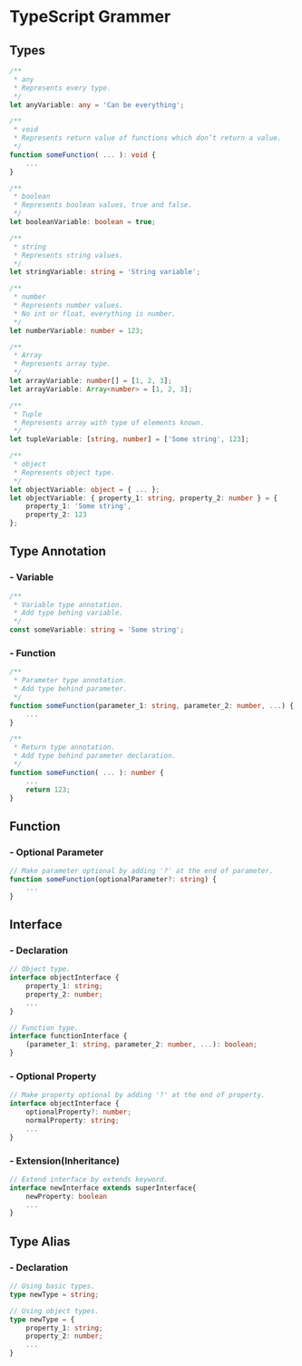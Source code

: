 TypeScript Grammer
==================

Types
-----

```typescript
/**
 * any
 * Represents every type.
 */
let anyVariable: any = 'Can be everything';

/**
 * void
 * Represents return value of functions which don’t return a value.
 */
function someFunction( ... ): void {
    ...
}
```
```typescript
/**
 * boolean
 * Represents boolean values, true and false.
 */
let booleanVariable: boolean = true;

/**
 * string
 * Represents string values.
 */
let stringVariable: string = 'String variable';

/**
 * number
 * Represents number values.
 * No int or float, everything is number.
 */
let numberVariable: number = 123;
```
```typescript
/**
 * Array
 * Represents array type.
 */
let arrayVariable: number[] = [1, 2, 3];
let arrayVariable: Array<number> = [1, 2, 3];

/**
 * Tuple
 * Represents array with type of elements known.
 */
let tupleVariable: [string, number] = ['Some string', 123];

/**
 * object
 * Represents object type.
 */
let objectVariable: object = { ... };
let objectVariable: { property_1: string, property_2: number } = {
    property_1: 'Some string',
    property_2: 123
};
```

Type Annotation
---------------

### - Variable

```typescript
/**
 * Variable type annotation.
 * Add type behing variable.
 */
const someVariable: string = 'Some string';
```

### - Function

```typescript
/**
 * Parameter type annotation.
 * Add type behind parameter.
 */
function someFunction(parameter_1: string, parameter_2: number, ...) {
    ...
}

/**
 * Return type annotation.
 * Add type behind parameter declaration.
 */
function someFunction( ... ): number {
    ...
    return 123;
}
```

Function
--------

### - Optional Parameter

```typescript
// Make parameter optional by adding '?' at the end of parameter.
function someFunction(optionalParameter?: string) {
    ...
}
```

Interface
---------

### - Declaration

```typescript
// Object type.
interface objectInterface {
    property_1: string;
    property_2: number;
    ...
}

// Function type.
interface functionInterface {
    (parameter_1: string, parameter_2: number, ...): boolean;
}
```

### - Optional Property

```typescript
// Make property optional by adding '?' at the end of property.
interface objectInterface {
    optionalProperty?: number;
    normalProperty: string;
    ...
}
```

### - Extension(Inheritance)

```typescript
// Extend interface by extends keyword.
interface newInterface extends superInterface{
    newProperty: boolean
    ...
}
```

Type Alias
----------

### - Declaration

```typescript
// Using basic types.
type newType = string;

// Using object types.
type newType = {
    property_1: string;
    property_2: number;
    ...
}
```